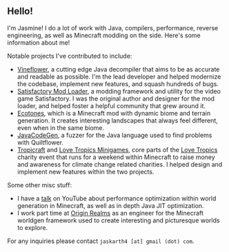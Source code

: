 ## Hello!
I'm Jasmine! I do a lot of work with Java, compilers, performance, reverse engineering, as well as Minecraft modding on the side. Here's some information about me!

Notable projects I've contributed to include:
* [Vineflower](https://github.com/Vineflower/vineflower), a cutting edge Java decompiler that aims to be as accurate and readable as possible. I'm the lead developer and helped modernize the codebase, implement new features, and squash hundreds of bugs.
* [Satisfactory Mod Loader](https://github.com/satisfactorymodding/SatisfactoryModLoader), a modding framework and utility for the video game Satisfactory. I was the original author and designer for the mod loader, and helped foster a helpful community that grew around it.
* [Ecotones](https://github.com/SuperCoder7979/ecotones), which is a Minecraft mod with dynamic biome and terrain generation. It creates interesting landscapes that always feel different, even when in the same biome.
* [JavaCodeGen](https://github.com/Kroppeb/JavaCodeGen), a fuzzer for the Java language used to find problems with Quiltflower.
* [Tropicraft](https://github.com/Tropicraft/Tropicraft) and [Love Tropics Minigames](https://github.com/LoveTropics/LTMinigames), core parts of the [Love Tropics](https://lovetropics.org/) charity event that runs for a weekend within Minecraft to raise money and awareness for climate change related charities. I helped design and implement new features within the two projects.

Some other misc stuff:
* I have a [talk](https://www.youtube.com/watch?v=EI7CyaINVB8) on YouTube about performance optimization within world generation in Minecraft, as well as in depth Java JIT optimization.
* I work part time at [Origin Realms](https://originrealms.com/) as an engineer for the Minecraft worldgen framework used to create interesting and picturesque worlds to explore.

For any inquiries please contact `jaskarth4 [at] gmail (dot) com`.
